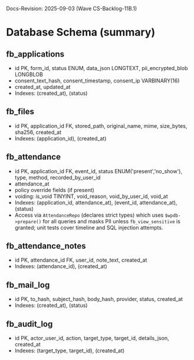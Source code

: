 Docs-Revision: 2025-09-03 (Wave CS-Backlog-11B.1)
# Database Schema (summary)

## fb_applications
- id PK, form_id, status ENUM, data_json LONGTEXT, pii_encrypted_blob LONGBLOB
- consent_text_hash, consent_timestamp, consent_ip VARBINARY(16)
- created_at, updated_at
- Indexes: (created_at), (status)

## fb_files
- id PK, application_id FK, stored_path, original_name, mime, size_bytes, sha256, created_at
- Indexes: (application_id), (created_at)

## fb_attendance
- id PK, application_id FK, event_id, status ENUM('present','no_show'), type, method, recorded_by_user_id
- attendance_at
- policy override fields (if present)
- voiding: is_void TINYINT, void_reason, void_by_user_id, void_at
- Indexes: (application_id, attendance_at), (event_id, attendance_at), (status)
- Access via `AttendanceRepo` (declares strict types) which uses `$wpdb->prepare()` for all queries and masks PII unless `fb_view_sensitive` is granted; unit tests cover timeline and SQL injection attempts.

## fb_attendance_notes
- id PK, attendance_id FK, user_id, note_text, created_at
- Indexes: (attendance_id), (created_at)

## fb_mail_log
- id PK, to_hash, subject_hash, body_hash, provider, status, created_at
- Indexes: (created_at), (status)

## fb_audit_log
- id PK, actor_user_id, action, target_type, target_id, details_json, created_at
- Indexes: (target_type, target_id), (created_at)
